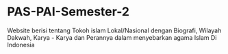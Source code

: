 # PAS-PAI-Semester-2
Website berisi tentang Tokoh islam Lokal/Nasional dengan Biografi, Wilayah Dakwah, Karya - Karya dan Perannya dalam menyebarkan agama Islam Di Indonesia
